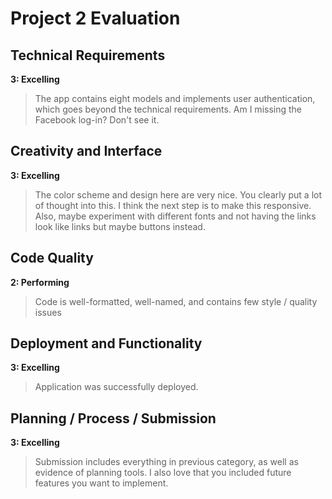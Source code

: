 # Project 2 Evaluation

## Technical Requirements
**3: Excelling**
> The app contains eight models and implements user authentication, which goes beyond the technical requirements. Am I missing the Facebook log-in? Don't see it. 

## Creativity and Interface
**3: Excelling**
> The color scheme and design here are very  nice. You clearly put a lot of thought into this. I think the next step is to make this responsive. Also, maybe experiment with different fonts and not having the links look like links but maybe buttons instead.

## Code Quality
**2: Performing**
> Code is well-formatted, well-named, and contains few style / quality issues

## Deployment and Functionality
**3: Excelling**
> Application was successfully deployed.

## Planning / Process / Submission
**3: Excelling**
> Submission includes everything in previous category, as well as evidence of planning tools. I also love that you included future features you want to implement.
